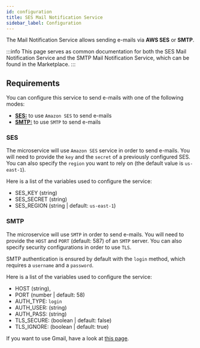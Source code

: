 ```yaml
---
id: configuration
title: SES Mail Notification Service
sidebar_label: Configuration
---
```


<!--
WARNING: this file was automatically generated by Mia-Platform Doc Aggregator.
DO NOT MODIFY IT BY HAND.
Instead, modify the source file and run the aggregator to regenerate this file.
-->

The Mail Notification Service allows sending e-mails via **AWS SES** or **SMTP**.

:::info
This page serves as common documentation for both the SES Mail Notification Service and the SMTP Mail Notification Service, which can be found in the Marketplace.
:::

## Requirements

You can configure this service to send e-mails with one of the following modes:

- [**SES:**](#SES) to use `Amazon SES` to send e-mails
- [**SMTP:**](#SMTP) to use `SMTP` to send e-mails

### SES

The microservice will use `Amazon SES` service in order to send e-mails.
You will need to provide the `key` and the `secret` of a previously configured SES. You can also specify the `region` you want to rely on (the default value is `us-east-1`).

Here is a list of the variables used to configure the service:

- SES_KEY (string)
- SES_SECRET (string)
- SES_REGION (string | default: `us-east-1`)

### SMTP

The microservice will use `SMTP` in order to send e-mails.
You will need to provide the `HOST` and `PORT` (default: 587) of an `SMTP` server. You can also specify security configurations in order to use `TLS`.

SMTP authentication is ensured by default with the `login` method, which requires a `username` and a `password`.

Here is a list of the variables used to configure the service:

- HOST (string),
- PORT (number | default: 58)
- AUTH_TYPE: `login`
- AUTH_USER: (string)
- AUTH_PASS: (string)
- TLS_SECURE: (boolean | default: false)
- TLS_IGNORE: (boolean | default: true)


If you want to use Gmail, have a look at [this page](https://nodemailer.com/usage/using-gmail/).
